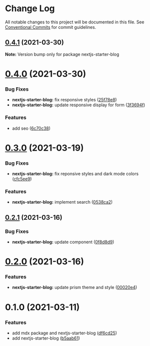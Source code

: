 # Change Log

All notable changes to this project will be documented in this file.
See [Conventional Commits](https://conventionalcommits.org) for commit guidelines.

## [0.4.1](https://github.com/reflexjs/reflexjs/compare/nextjs-starter-blog@0.4.0...nextjs-starter-blog@0.4.1) (2021-03-30)

**Note:** Version bump only for package nextjs-starter-blog





# [0.4.0](https://github.com/reflexjs/reflexjs/compare/nextjs-starter-blog@0.3.0...nextjs-starter-blog@0.4.0) (2021-03-30)


### Bug Fixes

* **nextjs-starter-blog:** fix responsive styles ([25f78e8](https://github.com/reflexjs/reflexjs/commit/25f78e8f85bf23828bef17d29ff2e6228a387188))
* **nextjs-starter-blog:** update responsive display for form ([3f3694f](https://github.com/reflexjs/reflexjs/commit/3f3694f66fe82080c3c1eaf5fdefa5af4840f7c2))


### Features

* add seo ([6c70c38](https://github.com/reflexjs/reflexjs/commit/6c70c389c8212f5f90f0fcd3b83f07704e1dce42))





# [0.3.0](https://github.com/reflexjs/reflexjs/compare/nextjs-starter-blog@0.2.1...nextjs-starter-blog@0.3.0) (2021-03-19)


### Bug Fixes

* **nextjs-starter-blog:** fix reponsive styles and dark mode colors ([cfc5ee9](https://github.com/reflexjs/reflexjs/commit/cfc5ee9a0d3f93860a018c4d7b38fd37a4e269d6))


### Features

* **nextjs-starter-blog:** implement search ([0538ca2](https://github.com/reflexjs/reflexjs/commit/0538ca224d44f471395c222f25dd3e4ed7164e12))





## [0.2.1](https://github.com/reflexjs/reflexjs/compare/nextjs-starter-blog@0.2.0...nextjs-starter-blog@0.2.1) (2021-03-16)


### Bug Fixes

* **nextjs-starter-blog:** update component ([0f8d8d9](https://github.com/reflexjs/reflexjs/commit/0f8d8d97a114de305e8e94cc5a95467bacbd6f01))





# [0.2.0](https://github.com/reflexjs/reflexjs/compare/nextjs-starter-blog@0.1.0...nextjs-starter-blog@0.2.0) (2021-03-16)


### Features

* **nextjs-starter-blog:** update prism theme and style ([00020e4](https://github.com/reflexjs/reflexjs/commit/00020e464e94d4bca2a8f435d5838a22e0b247f9))





# 0.1.0 (2021-03-11)


### Features

* add mdx package and nextjs-starter-blog ([df6cd25](https://github.com/reflexjs/reflexjs/commit/df6cd25295b878f9e62b298cc501be3accd083e3))
* add nextjs-starter-blog ([b5aab61](https://github.com/reflexjs/reflexjs/commit/b5aab61c287d1ded1b55ad7639303fe0862ca67a))
